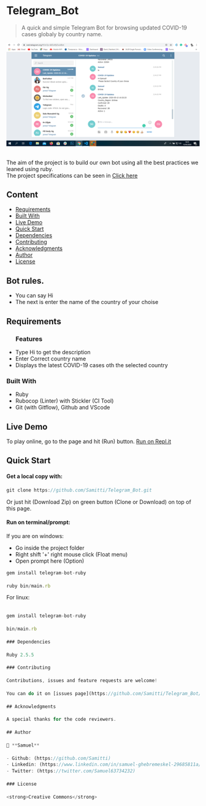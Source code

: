 # Telegram_Bot
> A quick and simple Telegram Bot for browsing updated COVID-19 cases globaly by country name.

![screenshot](img/screen_sh.png)

<br>The aim of the project is to build our own bot using all the best practices we leaned using ruby.<br>
The project specifications can be seen in [Click here](https://www.notion.so/Build-your-own-bot-ebd0d7ac5da240e5987720bdc83f38fa)

## Content

* [Requirements](#requirements)
* [Built With](#built-with)
* [Live Demo](#live-demo)
* [Quick Start](#quick-start)
* [Dependencies](#dependencies)
* [Contributing](#contributing)
* [Acknowledgments](#acknowledgments)
* [Author](#author)
* [License](#license)

## Bot rules.
* You can say Hi
* The next is enter the name of the country of your choise

## Requirements

<ul>
  <h3>Features</h3>
  <li>Type Hi to get the description</li>
  <li>Enter Correct country name</li>
  <li>Displays the latest COVID-19 cases oth the selected country</li>
</ul>

### Built With

- Ruby <br>
- Rubocop (Linter) with Stickler (CI Tool)<br>
- Git (with Gitflow), Github and VScode <br>

## Live Demo

To play online, go to the page and hit (Run) button.
[Run on Repl.it]()

## Quick Start

#### Get a local copy with:<br>
```js
git clone https://github.com/Samitti/Telegram_Bot.git
```
Or just hit (Download Zip) on green button (Clone or Download) on top of this page.

#### Run on terminal/prompt:

If you are on windows:
* Go inside the project folder
* Right shift '+' right mouse click (Float menu)
* Open prompt here (Option)
```js
gem install telegram-bot-ruby

ruby bin/main.rb
```
For linux:
```js

gem install telegram-bot-ruby

bin/main.rb

### Dependencies

Ruby 2.5.5

### Contributing

Contributions, issues and feature requests are welcome!

You can do it on [issues page](https://github.com/Samitti/Telegram_Bot/issues).

## Acknowledgments

A special thanks for the code reviewers.

## Author

👤 **Samuel**

- Github: (https://github.com/Samitti)
- Linkedin: (https://www.linkedin.com/in/samuel-ghebremeskel-29685811a/)
- Twitter: (https://twitter.com/Samuel63734232)

### License

<strong>Creative Commons</strong>

